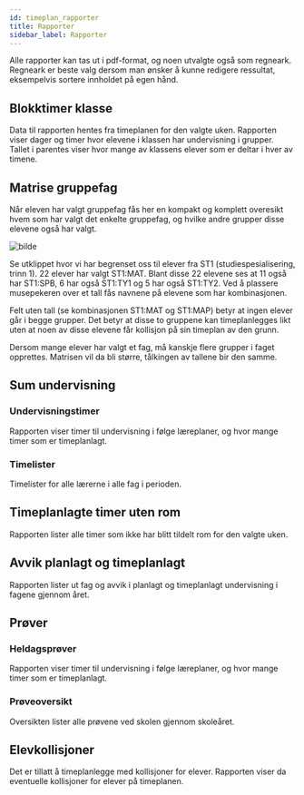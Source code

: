 ```yaml
---
id: timeplan_rapporter
title: Rapporter
sidebar_label: Rapporter
---
```

Alle rapporter kan tas ut i pdf-format, og noen utvalgte også som regneark. Regneark er beste valg dersom man ønsker å kunne redigere ressultat, eksempelvis sortere innholdet på egen hånd.

## Blokktimer klasse
Data til rapporten hentes fra timeplanen for den valgte uken. Rapporten viser dager og timer hvor elevene i klassen har undervisning i grupper. Tallet i parentes viser hvor mange av klassens elever som er deltar i hver av timene.

## Matrise gruppefag
Når eleven har valgt gruppefag fås her en kompakt og komplett overesikt hvem som har valgt det enkelte gruppefag, og hvilke andre grupper disse elevene også har valgt.

![bilde](https://github.com/BarmanHanssen/iskole/assets/80097133/3db20eb8-4691-4b5e-b850-996e4e69be96)


Se utklippet hvor vi har begrenset oss til elever fra ST1 (studiespesialisering, trinn 1).
22 elever har valgt ST1:MAT. Blant disse 22 elevene ses at 11 også har ST1:SPB, 6 har også ST1:TY1 og 5 har også ST1:TY2.
Ved å plassere musepekeren over et tall fås navnene på elevene som har kombinasjonen.

Felt uten tall (se kombinasjonen ST1:MAT og ST1:MAP) betyr at ingen elever går i begge grupper. Det betyr at disse to gruppene kan timeplanlegges likt uten at noen av disse elevene får kollisjon på sin timeplan av den grunn.

Dersom mange elever har valgt et fag, må kanskje flere grupper i faget opprettes. Matrisen vil da bli større, tålkingen av tallene bir den samme.


## Sum undervisning

### Undervisningstimer
Rapporten viser timer til undervisning i følge læreplaner, og hvor mange timer som er timeplanlagt.

### Timelister
Timelister for alle lærerne i alle fag i perioden.

## Timeplanlagte timer uten rom
Rapporten lister alle timer som ikke har blitt tildelt rom for den valgte uken. 

## Avvik planlagt og timeplanlagt
Rapporten lister  ut fag og avvik i planlagt og timeplanlagt undervisning i fagene gjennom året.

## Prøver

### Heldagsprøver
Rapporten viser timer til undervisning i følge læreplaner, og hvor mange timer som er timeplanlagt.

### Prøveoversikt
Oversikten lister alle prøvene ved skolen gjennom skoleåret.

## Elevkollisjoner
Det er tillatt å timeplanlegge med kollisjoner for elever. Rapporten viser da eventuelle kollisjoner for elever på timeplanen.
